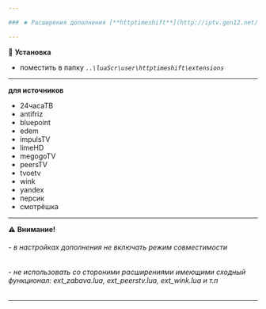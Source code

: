 ```yaml
---

### ★ Расширения дополнения [**httptimeshift**](http://iptv.gen12.net/bugtracker/view.php?id=1675 "")

---
```

📌 **Установка**
- поместить в папку _`..\luaScr\user\httptimeshift\extensions`_

---

**для источников**
- 24часаТВ
- antifriz
- bluepoint
- edem
- impulsTV
- limeHD
- megogoTV
- peersTV
- tvoetv
- wink
- yandex
- персик
- смотрёшка

---

⚠ **Внимание!**
###### - _в настройках дополнения не включать режим совместимости_
###### - _не использовать со стороними расширениями имеющими сходный функционал: ext_zabava.lua, ext_peerstv.lua, ext_wink.lua и т.п_

---

